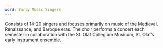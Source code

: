```yaml
---
word: Early Music Singers
---
```


Consists of 14-20 singers and focuses primarily on music of the Medieval, Renaissance, and Baroque eras. The choir performs a concert each semester in collaboration with the St. Olaf Collegium Musicum, St. Olaf’s early instrument ensemble.
